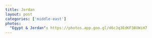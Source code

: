 ```yaml
---
title: Jordan
layout: post
categories: ['middle-east']
photos:
  "Egypt & Jordan": https://photos.app.goo.gl/d6cJq3EdKF38UWiH7
---
```

